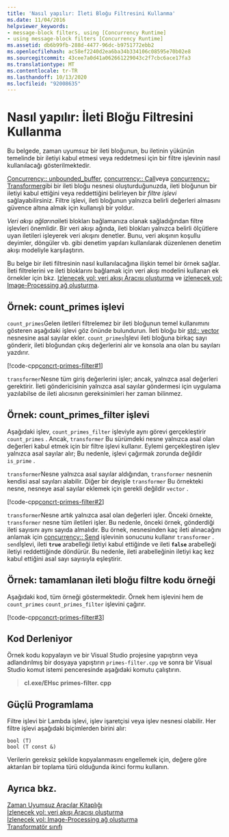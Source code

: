 ```yaml
---
title: 'Nasıl yapılır: İleti Bloğu Filtresini Kullanma'
ms.date: 11/04/2016
helpviewer_keywords:
- message-block filters, using [Concurrency Runtime]
- using message-block filters [Concurrency Runtime]
ms.assetid: db6b99fb-288d-4477-96dc-b9751772ebb2
ms.openlocfilehash: ac58ef2240d2ea6ba34b334106c08595e70b02e8
ms.sourcegitcommit: 43cee7a0d41a062661229043c2f7cbc6ace17fa3
ms.translationtype: MT
ms.contentlocale: tr-TR
ms.lasthandoff: 10/13/2020
ms.locfileid: "92008635"
---
```

# <a name="how-to-use-a-message-block-filter"></a>Nasıl yapılır: İleti Bloğu Filtresini Kullanma

Bu belgede, zaman uyumsuz bir ileti bloğunun, bu iletinin yükünün temelinde bir iletiyi kabul etmesi veya reddetmesi için bir filtre işlevinin nasıl kullanılacağı gösterilmektedir.

[Concurrency:: unbounded_buffer](reference/unbounded-buffer-class.md), [concurrency:: Call](../../parallel/concrt/reference/call-class.md)veya [concurrency:: Transformer](../../parallel/concrt/reference/transformer-class.md)gibi bir ileti bloğu nesnesi oluşturduğunuzda, ileti bloğunun bir iletiyi kabul ettiğini veya reddettiğini belirleyen bir *filtre işlevi* sağlayabilirsiniz. Filtre işlevi, ileti bloğunun yalnızca belirli değerleri almasını güvence altına almak için kullanışlı bir yoldur.

*Veri akışı ağlarına*ileti blokları bağlamanıza olanak sağladığından filtre işlevleri önemlidir. Bir veri akışı ağında, ileti blokları yalnızca belirli ölçütlere uyan iletileri işleyerek veri akışını denetler. Bunu, veri akışının koşullu deyimler, döngüler vb. gibi denetim yapıları kullanılarak düzenlenen denetim akışı modeliyle karşılaştırın.

Bu belge bir ileti filtresinin nasıl kullanılacağına ilişkin temel bir örnek sağlar. İleti filtrelerini ve ileti bloklarını bağlamak için veri akışı modelini kullanan ek örnekler için bkz. [Izlenecek yol: veri akışı Aracısı oluşturma](../../parallel/concrt/walkthrough-creating-a-dataflow-agent.md) ve [izlenecek yol: Image-Processing ağ oluşturma](../../parallel/concrt/walkthrough-creating-an-image-processing-network.md).

## <a name="example-count_primes-function"></a>Örnek: count_primes işlevi

`count_primes`Gelen iletileri filtrelemez bir ileti bloğunun temel kullanımını gösteren aşağıdaki işlevi göz önünde bulundurun. İleti bloğu bir [std:: vector](../../standard-library/vector-class.md) nesnesine asal sayılar ekler. `count_primes`İşlevi ileti bloğuna birkaç sayı gönderir, ileti bloğundan çıkış değerlerini alır ve konsola ana olan bu sayıları yazdırır.

[!code-cpp[concrt-primes-filter#1](../../parallel/concrt/codesnippet/cpp/how-to-use-a-message-block-filter_1.cpp)]

`transformer`Nesne tüm giriş değerlerini işler; ancak, yalnızca asal değerleri gerektirir. İleti göndericisinin yalnızca asal sayılar göndermesi için uygulama yazılabilse de ileti alıcısının gereksinimleri her zaman bilinmez.

## <a name="example-count_primes_filter-function"></a>Örnek: count_primes_filter işlevi

Aşağıdaki işlev, `count_primes_filter` işleviyle aynı görevi gerçekleştirir `count_primes` . Ancak, `transformer` Bu sürümdeki nesne yalnızca asal olan değerleri kabul etmek için bir filtre işlevi kullanır. Eylemi gerçekleştiren işlev yalnızca asal sayılar alır; Bu nedenle, işlevi çağırmak zorunda değildir `is_prime` .

`transformer`Nesne yalnızca asal sayılar aldığından, `transformer` nesnenin kendisi asal sayıları alabilir. Diğer bir deyişle `transformer` Bu örnekteki nesne, nesneye asal sayılar eklemek için gerekli değildir `vector` .

[!code-cpp[concrt-primes-filter#2](../../parallel/concrt/codesnippet/cpp/how-to-use-a-message-block-filter_2.cpp)]

`transformer`Nesne artık yalnızca asal olan değerleri işler. Önceki örnekte, `transformer` nesne tüm iletileri işler. Bu nedenle, önceki örnek, gönderdiği ileti sayısını aynı sayıda almalıdır. Bu örnek, nesnesinden kaç ileti alınacağını anlamak için [concurrency:: Send](reference/concurrency-namespace-functions.md#send) işlevinin sonucunu kullanır `transformer` . `send`İşlevi, ileti **`true`** arabelleği iletiyi kabul ettiğinde ve ileti **`false`** arabelleği iletiyi reddettiğinde döndürür. Bu nedenle, ileti arabelleğinin iletiyi kaç kez kabul ettiğini asal sayı sayısıyla eşleştirir.

## <a name="example-finished-message-block-filter-code-sample"></a>Örnek: tamamlanan ileti bloğu filtre kodu örneği

Aşağıdaki kod, tüm örneği göstermektedir. Örnek hem işlevini hem de `count_primes` `count_primes_filter` işlevini çağırır.

[!code-cpp[concrt-primes-filter#3](../../parallel/concrt/codesnippet/cpp/how-to-use-a-message-block-filter_3.cpp)]

## <a name="compiling-the-code"></a>Kod Derleniyor

Örnek kodu kopyalayın ve bir Visual Studio projesine yapıştırın veya adlandırılmış bir dosyaya yapıştırın `primes-filter.cpp` ve sonra bir Visual Studio komut istemi penceresinde aşağıdaki komutu çalıştırın.

> **cl.exe/EHsc primes-filter. cpp**

## <a name="robust-programming"></a>Güçlü Programlama

Filtre işlevi bir Lambda işlevi, işlev işaretçisi veya işlev nesnesi olabilir. Her filtre işlevi aşağıdaki biçimlerden birini alır:

```Output
bool (T)
bool (T const &)
```

Verilerin gereksiz şekilde kopyalanmasını engellemek için, değere göre aktarılan bir toplama türü olduğunda ikinci formu kullanın.

## <a name="see-also"></a>Ayrıca bkz.

[Zaman Uyumsuz Aracılar Kitaplığı](../../parallel/concrt/asynchronous-agents-library.md)<br/>
[İzlenecek yol: veri akışı Aracısı oluşturma](../../parallel/concrt/walkthrough-creating-a-dataflow-agent.md)<br/>
[İzlenecek yol: Image-Processing ağ oluşturma](../../parallel/concrt/walkthrough-creating-an-image-processing-network.md)<br/>
[Transformatör sınıfı](../../parallel/concrt/reference/transformer-class.md)

